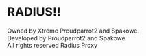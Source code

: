 # RADIUS!!

Owned by Xtreme Proudparrot2 and Spakowe.  
Developed by Proudparrot2 and Spakowe  
All rights reserved Radius Proxy
